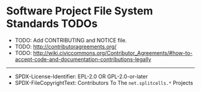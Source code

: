 # Software Project File System Standards TODOs
* TODO: Add CONTRIBUTING and NOTICE file.
* TODO: http://contributoragreements.org/
* TODO: http://wiki.civiccommons.org/Contributor_Agreements/#how-to-accept-code-and-documentation-contributions-legally

----
* SPDX-License-Identifier: EPL-2.0 OR GPL-2.0-or-later
* SPDX-FileCopyrightText: Contributors To The `net.splitcells.*` Projects